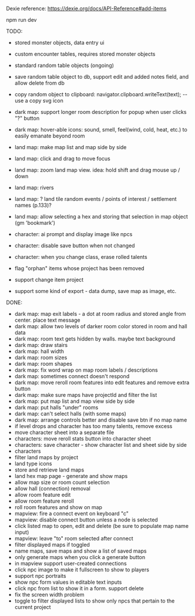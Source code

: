 
Dexie reference:
https://dexie.org/docs/API-Reference#add-items


npm run dev


TODO:
- stored monster objects, data entry ui
- custom encounter tables, requires stored monster objects

- standard random table objects (ongoing)
- save random table object to db, support edit and added notes field, and allow delete from db
- copy random object to clipboard: navigator.clipboard.writeText(text); -- use a copy svg icon

- dark map: support longer room description for popup when user clicks "?" button
- dark map: hover-able icons: sound, smell, feel(wind, cold, heat, etc.) to easily emanate beyond room

- land map: make map list and map side by side
- land map: click and drag to move focus
- land map: zoom land map view. idea: hold shift and drag mouse up / down
- land map: rivers
- land map: ? land tile random events / points of interest / settlement names (p.133)?
- land map: allow selecting a hex and storing that selection in map object (gm 'bookmark')

- character: ai prompt and display image like npcs
- character: disable save button when not changed
- character: when you change class, erase rolled talents

- flag "orphan" items whose project has been removed
- support change item project
- support some kind of export - data dump, save map as image, etc.

DONE:
- dark map: map exit labels - a dot at room radius and stored angle from center. place text message
- dark map: allow two levels of darker room color stored in room and hall data
- dark map: room text gets hidden by walls. maybe text background
- dark map: draw stairs
- dark map: hall width
- dark map: room sizes
- dark map: room shapes
- dark map: fix word wrap on map room labels / descriptions
- dark map: sometimes connect doesn't respond
- dark map: move reroll room features into edit features and remove extra button
- dark map: make sure maps have projectId and filter the list
- dark map: put map list and map view side by side
- dark map: put halls "under" rooms
- dark map: can't select halls (with some maps)
- dark map: arrange controls better and disable save btn if no map name
- if level drops and character has too many talents, remove excess
- move character sheet into a separate file
- characters: move reroll stats button into character sheet
- characters: save character - show character list and sheet side by side
- characters
- filter land maps by project
- land type icons
- store and retrieve land maps
- land hex map page - generate and show maps
- allow map size or room count selection
- allow hall (connection) removal
- allow room feature edit
- allow room feature reroll
- roll room features and show on map
- mapview: fire a connect event on keyboard "c"
- mapview: disable connect button unless a node is selected
- click listed map to open, edit and delete (be sure to populate map name input)
- mapview: leave "to" room selected after connect
- filter displayed maps if toggled
- name maps, save maps and show a list of saved maps
- only generate maps when you click a generate button
- in mapview support user-created connections
- click npc image to make it fullscreen to show to players
- support npc portraits
- show npc form values in editable text inputs
- click npc from list to show it in a form. support delete
- fix the screen width problem
- toggle to filter displayed lists to show only npcs that pertain to the current project
